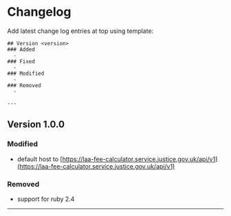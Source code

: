 # Changelog

Add latest change log entries at top using template:

```
## Version <version>
### Added
  -
### Fixed
  -
### Modified
  -
### Removed
  -

---
```

## Version 1.0.0
### Modified
  - default host to [https://laa-fee-calculator.service.justice.gov.uk/api/v1](https://laa-fee-calculator.service.justice.gov.uk/api/v1)
### Removed
  - support for ruby 2.4

---

